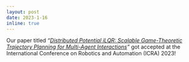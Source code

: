 ```yaml
---
layout: post
date: 2023-1-16
inline: true
---
```


Our paper titled _“<a href="https://arxiv.org/abs/2303.04842">Distributed Potential iLQR: Scalable Game-Theoretic Trajectory Planning for Multi-Agent Interactions</a>”_ got accepted at the International Conference on Robotics and Automation (ICRA) 2023!